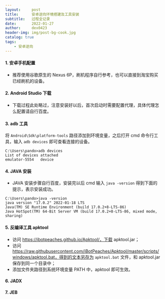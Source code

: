 ```yaml
---
layout:     post
title:      安卓逆向环境搭建及工具安装
subtitle:   过程全记录
date:       2022-01-27
author:     dex0423
header-img: img/post-bg-cook.jpg
catalog: true
tags:
    - 安卓逆向
---
```




#### 1. 安卓手机配置

- 推荐使用谷歌原生的 Nexus 6P，刷机程序自行参考，也可以直接到淘宝购买已经刷机的设备。

#### 2. Android Studio 下载

- 下载过程此处略过，注意安装好以后，首次启动时需要配置代理，具体代理怎么配置请自行百度。

#### 3. adb 工具

将 `Android\Sdk\platform-tools` 路径添加到环境变量，之后打开 cmd 命令行工具，输入 `adb devices` 即可查看连接的设备。
```
C:\Users\pando>adb devices
List of devices attached
emulator-5554   device
```
#### 4. JAVA 安装

 - JAVA 安装步骤自行百度，安装完以后 cmd 输入 `java -version` 得到下面的提示，表示安装成功。
```
C:\Users\pando>java -version
java version "17.0.2" 2022-01-18 LTS
Java(TM) SE Runtime Environment (build 17.0.2+8-LTS-86)
Java HotSpot(TM) 64-Bit Server VM (build 17.0.2+8-LTS-86, mixed mode, sharing)
```
#### 5. 反编译工具 apktool

- 访问 https://ibotpeaches.github.io/Apktool/，下载 apktool.jar；
- 访问 https://raw.githubusercontent.com/iBotPeaches/Apktool/master/scripts/windows/apktool.bat，得到的文本另存为 `apktool.bat` 文件，和 apktool.jar 保存到同一个目录中；
- 添加文件夹路径到系统环境变量 PATH 中，apktool 即可生效。
#### 6. JADX

#### 7. JEB

